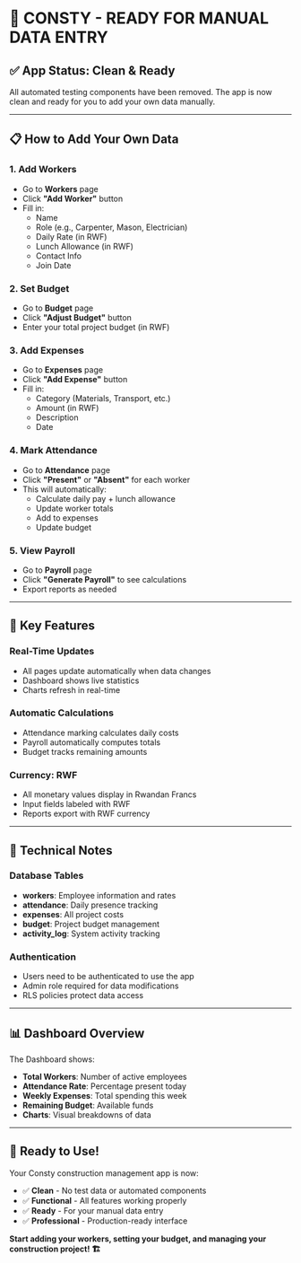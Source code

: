 # 🚀 **CONSTY - READY FOR MANUAL DATA ENTRY**

## **✅ App Status: Clean & Ready**

All automated testing components have been removed. The app is now clean and ready for you to add your own data manually.

---

## **📋 How to Add Your Own Data**

### **1. Add Workers**
- Go to **Workers** page
- Click **"Add Worker"** button
- Fill in:
  - Name
  - Role (e.g., Carpenter, Mason, Electrician)
  - Daily Rate (in RWF)
  - Lunch Allowance (in RWF)
  - Contact Info
  - Join Date

### **2. Set Budget**
- Go to **Budget** page
- Click **"Adjust Budget"** button
- Enter your total project budget (in RWF)

### **3. Add Expenses**
- Go to **Expenses** page
- Click **"Add Expense"** button
- Fill in:
  - Category (Materials, Transport, etc.)
  - Amount (in RWF)
  - Description
  - Date

### **4. Mark Attendance**
- Go to **Attendance** page
- Click **"Present"** or **"Absent"** for each worker
- This will automatically:
  - Calculate daily pay + lunch allowance
  - Update worker totals
  - Add to expenses
  - Update budget

### **5. View Payroll**
- Go to **Payroll** page
- Click **"Generate Payroll"** to see calculations
- Export reports as needed

---

## **🎯 Key Features**

### **Real-Time Updates**
- All pages update automatically when data changes
- Dashboard shows live statistics
- Charts refresh in real-time

### **Automatic Calculations**
- Attendance marking calculates daily costs
- Payroll automatically computes totals
- Budget tracks remaining amounts

### **Currency: RWF**
- All monetary values display in Rwandan Francs
- Input fields labeled with RWF
- Reports export with RWF currency

---

## **🔧 Technical Notes**

### **Database Tables**
- **workers**: Employee information and rates
- **attendance**: Daily presence tracking
- **expenses**: All project costs
- **budget**: Project budget management
- **activity_log**: System activity tracking

### **Authentication**
- Users need to be authenticated to use the app
- Admin role required for data modifications
- RLS policies protect data access

---

## **📊 Dashboard Overview**

The Dashboard shows:
- **Total Workers**: Number of active employees
- **Attendance Rate**: Percentage present today
- **Weekly Expenses**: Total spending this week
- **Remaining Budget**: Available funds
- **Charts**: Visual breakdowns of data

---

## **🎉 Ready to Use!**

Your Consty construction management app is now:
- ✅ **Clean** - No test data or automated components
- ✅ **Functional** - All features working properly
- ✅ **Ready** - For your manual data entry
- ✅ **Professional** - Production-ready interface

**Start adding your workers, setting your budget, and managing your construction project! 🏗️**
